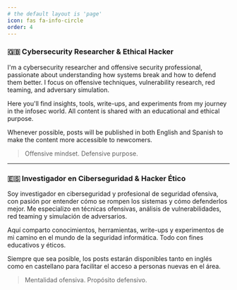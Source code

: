 ```yaml
---
# the default layout is 'page'
icon: fas fa-info-circle
order: 4
---
```



### 🇬🇧 Cybersecurity Researcher & Ethical Hacker

I'm a cybersecurity researcher and offensive security professional, passionate about understanding how systems break and how to defend them better. I focus on offensive techniques, vulnerability research, red teaming, and adversary simulation. 

Here you'll find insights, tools, write-ups, and experiments from my journey in the infosec world. All content is shared with an educational and ethical purpose.

Whenever possible, posts will be published in both English and Spanish to make the content more accessible to newcomers.

> Offensive mindset. Defensive purpose.

---

### 🇪🇸 Investigador en Ciberseguridad & Hacker Ético

Soy investigador en ciberseguridad y profesional de seguridad ofensiva, con pasión por entender cómo se rompen los sistemas y cómo defenderlos mejor. Me especializo en técnicas ofensivas, análisis de vulnerabilidades, red teaming y simulación de adversarios.

Aquí comparto conocimientos, herramientas, write-ups y experimentos de mi camino en el mundo de la seguridad informática. Todo con fines educativos y éticos.

Siempre que sea posible, los posts estarán disponibles tanto en inglés como en castellano para facilitar el acceso a personas nuevas en el área.

> Mentalidad ofensiva. Propósito defensivo.

<script type='text/javascript' src='https://storage.ko-fi.com/cdn/widget/Widget_2.js'></script><script type='text/javascript'>kofiwidget2.init('Support this Content!', '#455d85', 'A0A41BO608');kofiwidget2.draw();</script> 
